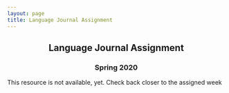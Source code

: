 ```yaml
---
layout: page
title: Language Journal Assignment
---
```


<h2 align="center">Language Journal Assignment</h2>
<h3 align="center">Spring 2020</h3>

This resource is not available, yet. Check back closer to the assigned week
